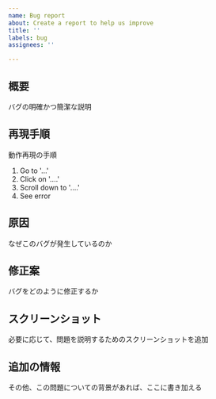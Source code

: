 ```yaml
---
name: Bug report
about: Create a report to help us improve
title: ''
labels: bug
assignees: ''

---
```


## 概要
バグの明確かつ簡潔な説明

## 再現手順
動作再現の手順
1. Go to '...'
2. Click on '....'
3. Scroll down to '....'
4. See error

## 原因
なぜこのバグが発生しているのか

## 修正案
バグをどのように修正するか

## スクリーンショット
必要に応じて、問題を説明するためのスクリーンショットを追加

## 追加の情報
その他、この問題についての背景があれば、ここに書き加える
